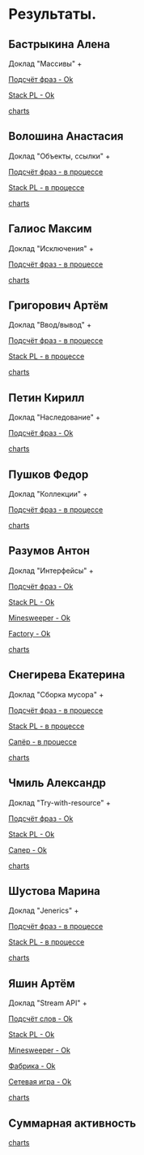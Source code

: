 # Результаты.

## Бастрыкина Алена

Доклад "Массивы" +

[Подсчёт фраз - Ok](/2018.java/results/bastrykina/)

[Stack PL - Ok](/2018.java/results/bastrykina/#2)

[charts](/charts.16203/bastrykina/index.html)


## Волошина Анастасия

Доклад "Объекты, ссылки" +

[Подсчёт фраз - в процессе](/2018.java/results/voloshina/)

[Stack PL - в процессе](/2018.java/results/voloshina/#2)

[charts](/charts.16203/voloshina/index.html)


## Галиос Максим

Доклад "Исключения" +

[Подсчёт фраз - в процессе](/2018.java/results/galios/)

[charts](/charts.16203/galios/index.html)


## Григорович Артём

Доклад "Ввод/вывод" +

[Подсчёт фраз - в процессе](/2018.java/results/grigorovich/)

[Stack PL - в процессе](/2018.java/results/grigorovich/#2)

[charts](/charts.16203/grigorovich/index.html)


## Петин Кирилл

Доклад "Наследование" +

[Подсчёт фраз - Ok](/2018.java/results/petin/)

[charts](/charts.16203/petin/index.html)


## Пушков Федор

Доклад "Коллекции" +

[Подсчёт фраз - в процессе](/2018.java/results/pushkov/)

[charts](/charts.16203/pushkov/index.html) 


## Разумов Антон

Доклад "Интерфейсы" +

[Подсчёт фраз - Ok](/2018.java/results/razumov/)

[Stack PL - Ok](/2018.java/results/razumov/#2)

[Minesweeper - Ok](/2018.java/results/razumov/#3)

[Factory - Ok](/2018.java/results/razumov/#4)

[charts](/charts.16203/razumov/index.html)


## Снегирева Екатерина

Доклад "Сборка мусора" +

[Подсчёт фраз - в процессе](/2018.java/results/snegireva/)

[Stack PL - в процессе](/2018.java/results/snegireva/#2)

[Сапёр - в процессе](/2018.java/results/snegireva/#3)

[charts](/charts.16203/snegireva/index.html)


## Чмиль Александр

Доклад "Try-with-resource" +

[Подсчёт фраз - Ok](/2018.java/results/chmil/)

[Stack PL - Ok](/2018.java/results/chmil/#2)

[Сапер - Ok](/2018.java/results/chmil/#3)

[charts](/charts.16203/chmil/index.html)


## Шустова Марина

Доклад "Jenerics" +

[Подсчёт фраз - в процессе](/2018.java/results/shustova/)

[Stack PL - в процессе](/2018.java/results/shustova/#2)

[charts](/charts.16203/shustova/index.html)


## Яшин Артём

Доклад "Stream API" +

[Подсчёт слов - Ok](/2018.java/results/yashin/)

[Stack PL - Ok](/2018.java/results/yashin/#2)

[Minesweeper - Ok](/2018.java/results/yashin/#3)

[Фабрика - Ok](/2018.java/results/yashin/#4)

[Сетевая игра - Ok](/2018.java/results/yashin/#5)

[charts](/charts.16203/yashin/index.html)


## Суммарная активность

[charts](/charts.16203/_all/index.html)
